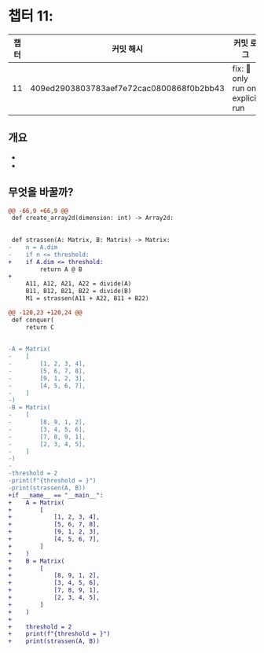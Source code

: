 # 챕터 11:

|   챕터    | 커밋 해시 |  커밋 로그  |
| -------  | -------- | --------- |
|11 | 409ed2903803783aef7e72cac0800868f0b2bb43 | fix: :bug: only run on explicit run |

## 개요
-
-


## 무엇을 바꿀까?

```diff
@@ -66,9 +66,9 @@
 def create_array2d(dimension: int) -> Array2d:
 
 
 def strassen(A: Matrix, B: Matrix) -> Matrix:
-    n = A.dim
-    if n <= threshold:
+    if A.dim <= threshold:
         return A @ B
+
     A11, A12, A21, A22 = divide(A)
     B11, B12, B21, B22 = divide(B)
     M1 = strassen(A11 + A22, B11 + B22)

```
        

```diff
@@ -120,23 +120,24 @@
 def conquer(
     return C
 
 
-A = Matrix(
-    [
-        [1, 2, 3, 4],
-        [5, 6, 7, 8],
-        [9, 1, 2, 3],
-        [4, 5, 6, 7],
-    ]
-)
-B = Matrix(
-    [
-        [8, 9, 1, 2],
-        [3, 4, 5, 6],
-        [7, 8, 9, 1],
-        [2, 3, 4, 5],
-    ]
-)
-
-threshold = 2
-print(f"{threshold = }")
-print(strassen(A, B))
+if __name__ == "__main__":
+    A = Matrix(
+        [
+            [1, 2, 3, 4],
+            [5, 6, 7, 8],
+            [9, 1, 2, 3],
+            [4, 5, 6, 7],
+        ]
+    )
+    B = Matrix(
+        [
+            [8, 9, 1, 2],
+            [3, 4, 5, 6],
+            [7, 8, 9, 1],
+            [2, 3, 4, 5],
+        ]
+    )
+
+    threshold = 2
+    print(f"{threshold = }")
+    print(strassen(A, B))

```
        

